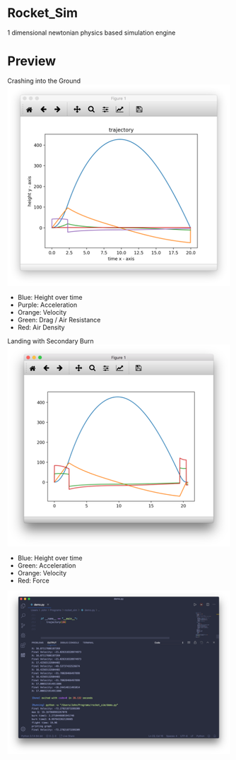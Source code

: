 # Rocket_Sim
 1 dimensional newtonian physics based simulation engine
 
# Preview
Crashing into the Ground
![Graph1](Pictures/Graph1.png)
* Blue: Height over time
* Purple: Acceleration
* Orange: Velocity
* Green: Drag / Air Resistance
* Red: Air Density <br>

Landing with Secondary Burn
![Graph3](Pictures/Graph3.png)
* Blue: Height over time
* Green: Acceleration
* Orange: Velocity
* Red: Force

![code](Pictures/output.png)
